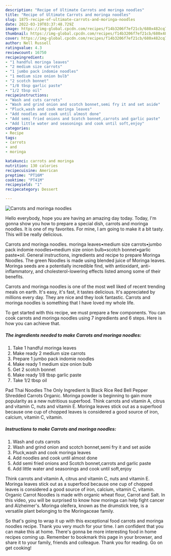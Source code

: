 ```yaml
---
description: "Recipe of Ultimate Carrots and moringa noodles"
title: "Recipe of Ultimate Carrots and moringa noodles"
slug: 1875-recipe-of-ultimate-carrots-and-moringa-noodles
date: 2022-03-19T03:37:48.729Z
image: https://img-global.cpcdn.com/recipes/f14b3206f7ef21cb/680x482cq70/carrots-and-moringa-noodles-recipe-main-photo.jpg
thumbnail: https://img-global.cpcdn.com/recipes/f14b3206f7ef21cb/680x482cq70/carrots-and-moringa-noodles-recipe-main-photo.jpg
cover: https://img-global.cpcdn.com/recipes/f14b3206f7ef21cb/680x482cq70/carrots-and-moringa-noodles-recipe-main-photo.jpg
author: Nell Russell
ratingvalue: 4.3
reviewcount: 16750
recipeingredient:
- "1 handful moringa leaves"
- "2 medium size carrots"
- "1 jumbo pack indomie noodles"
- "1 medium size onion bulb"
- "2 scotch bonnet"
- "1/8 tbsp garlic paste"
- "1/2 tbsp oil"
recipeinstructions:
- "Wash and cuts carrots"
- "Wash and grind onion and scotch bonnet,semi fry it and set aside"
- "Pluck,wash and cook moringa leaves"
- "Add noodles and cook until almost done"
- "Add semi fried onions and Scotch bonnet,carrots and garlic paste"
- "Add little water and seasonings and cook until soft,enjoy"
categories:
- Recipe
tags:
- carrots
- and
- moringa

katakunci: carrots and moringa 
nutrition: 130 calories
recipecuisine: American
preptime: "PT16M"
cooktime: "PT41M"
recipeyield: "1"
recipecategory: Dessert

---
```



![Carrots and moringa noodles](https://img-global.cpcdn.com/recipes/f14b3206f7ef21cb/680x482cq70/carrots-and-moringa-noodles-recipe-main-photo.jpg)

Hello everybody, hope you are having an amazing day today. Today, I'm gonna show you how to prepare a special dish, carrots and moringa noodles. It is one of my favorites. For mine, I am going to make it a bit tasty. This will be really delicious.

Carrots and moringa noodles. moringa leaves•medium size carrots•jumbo pack indomie noodles•medium size onion bulb•scotch bonnet•garlic paste•oil. General instructions, ingredients and recipe to prepare Moringa Noodles. The green Noodles is made using blended juice of Moringa leaves. Moringa seeds are a potentially incredible find, with antioxidant, anti-inflammatory, and cholesterol-lowering effects listed among some of their benefits.

Carrots and moringa noodles is one of the most well liked of recent trending meals on earth. It's easy, it's fast, it tastes delicious. It's appreciated by millions every day. They are nice and they look fantastic. Carrots and moringa noodles is something that I have loved my whole life.


To get started with this recipe, we must prepare a few components. You can cook carrots and moringa noodles using 7 ingredients and 6 steps. Here is how you can achieve that.

<!--inarticleads1-->

##### The ingredients needed to make Carrots and moringa noodles:

1. Take 1 handful moringa leaves
1. Make ready 2 medium size carrots
1. Prepare 1 jumbo pack indomie noodles
1. Make ready 1 medium size onion bulb
1. Get 2 scotch bonnet
1. Make ready 1/8 tbsp garlic paste
1. Take 1/2 tbsp oil


Pad Thai Noodles The Only Ingredient Is Black Rice Red Bell Pepper Shredded Carrots Organic. Moringa powder is beginning to gain more popularity as a new nutritious superfood. Think carrots and vitamin A, citrus and vitamin C, nuts and vitamin E. Moringa leaves stick out as a superfood because one cup of chopped leaves is considered a good source of iron, calcium, vitamin C, vitamin. 

<!--inarticleads2-->

##### Instructions to make Carrots and moringa noodles:

1. Wash and cuts carrots
1. Wash and grind onion and scotch bonnet,semi fry it and set aside
1. Pluck,wash and cook moringa leaves
1. Add noodles and cook until almost done
1. Add semi fried onions and Scotch bonnet,carrots and garlic paste
1. Add little water and seasonings and cook until soft,enjoy


Think carrots and vitamin A, citrus and vitamin C, nuts and vitamin E. Moringa leaves stick out as a superfood because one cup of chopped leaves is considered a good source of iron, calcium, vitamin C, vitamin. Organic Carrot Noodles is made with organic wheat flour, Carrot and Salt. In this video, you will be surprised to know how moringa can help fight cancer and Alzheimer's. Moringa oleifera, known as the drumstick tree, is a versatile plant belonging to the Moringaceae family. 

So that's going to wrap it up with this exceptional food carrots and moringa noodles recipe. Thank you very much for your time. I am confident that you can make this at home. There's gonna be more interesting food in home recipes coming up. Remember to bookmark this page in your browser, and share it to your family, friends and colleague. Thank you for reading. Go on get cooking!
